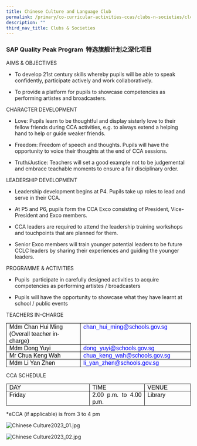 ```yaml
---
title: Chinese Culture and Language Club
permalink: /primary/co-curricular-activities-ccas/clubs-n-societies/clcc-mass-communication/
description: ""
third_nav_title: Clubs & Societies
---
```

### SAP Quality Peak Program  特选旗舰计划之深化项目

AIMS & OBJECTIVES

*   To develop 21st century skills whereby pupils will be able to speak confidently, participate actively and work collaboratively.
    
*   To provide a platform for pupils to showcase competencies as performing artistes and broadcasters.
    
  
CHARACTER DEVELOPMENT 

*   Love: Pupils learn to be thoughtful and display sisterly love to their fellow friends during CCA activities, e.g. to always extend a helping hand to help or guide weaker friends.
    
*   Freedom: Freedom of speech and thoughts. Pupils will have the opportunity to voice their thoughts at the end of CCA sessions.
    
*   Truth/Justice: Teachers will set a good example not to be judgemental and embrace teachable moments to ensure a fair disciplinary order.
    
 
LEADERSHIP DEVELOPMENT 

*   Leadership development begins at P4. Pupils take up roles to lead and serve in their CCA.   
    
*   At P5 and P6, pupils form the CCA Exco consisting of President, Vice-President and Exco members. 
    
*   CCA leaders are required to attend the leadership training workshops and touchpoints that are planned for them. 
    
*   Senior Exco members will train younger potential leaders to be future CCLC leaders by sharing their experiences and guiding the younger leaders.
    
 
PROGRAMME & ACTIVITIES

*   Pupils  participate in carefully designed activities to acquire competencies as performing artistes / broadcasters
    
*   Pupils will have the opportunity to showcase what they have learnt at school / public events

  
TEACHERS IN-CHARGE

<table style="margin: 0px; outline: 0px; padding: 0px; border-collapse: collapse; border: none;"><colgroup style="margin: 0px; outline: 0px; padding: 0px;"><col width="281" style="margin: 0px; outline: 0px; padding: 0px;"><col width="327" style="margin: 0px; outline: 0px; padding: 0px;"></colgroup><tbody style="margin: 0px; outline: 0px; padding: 0px;"><tr style="margin: 0px; outline: 0px; padding: 0px; height: 0pt;"><td style="margin: 0px; outline: 0px; padding: 0pt 5.75pt; border-width: 0.5pt; border-style: solid; border-color: rgb(0, 0, 0); vertical-align: top; overflow: hidden; overflow-wrap: break-word;"><p dir="ltr" style="margin: 0pt 0px; outline: 0px; padding: 0px; line-height: 1.2; color: rgb(0, 18, 45); font-family: Mulish, sans-serif; font-size: 16px;"><span style="margin: 0px; outline: 0px; padding: 0px; font-size: 12pt; font-family: Arial; color: rgb(0, 0, 0); background-color: transparent; font-variant-numeric: normal; font-variant-east-asian: normal; text-decoration-line: none; vertical-align: baseline;">Mdm Chan Hui Ming</span></p><p dir="ltr" style="margin: 0pt 0px; outline: 0px; padding: 0px; line-height: 1.2; color: rgb(0, 18, 45); font-family: Mulish, sans-serif; font-size: 16px;"><span style="margin: 0px; outline: 0px; padding: 0px; font-size: 12pt; font-family: Arial; color: rgb(0, 0, 0); background-color: transparent; font-variant-numeric: normal; font-variant-east-asian: normal; text-decoration-line: none; vertical-align: baseline;">(Overall teacher in-charge)</span></p></td><td style="margin: 0px; outline: 0px; padding: 0pt 5.75pt; border-width: 0.5pt; border-style: solid; border-color: rgb(0, 0, 0); vertical-align: top; overflow: hidden; overflow-wrap: break-word;"><p dir="ltr" style="margin: 0pt 0px; outline: 0px; padding: 0px; line-height: 1.2; color: rgb(0, 18, 45); font-family: Mulish, sans-serif; font-size: 16px;"><span style="margin: 0px; outline: 0px; padding: 0px; font-size: 12pt; font-family: Arial; color: rgb(0, 0, 255); background-color: transparent; font-variant-numeric: normal; font-variant-east-asian: normal; text-decoration-skip-ink: none; vertical-align: baseline;">chan_hui_ming@schools.gov.sg</span></p><br style="margin: 0px; outline: 0px; padding: 0px;"></td></tr><tr style="margin: 0px; outline: 0px; padding: 0px; height: 0pt;"><td style="margin: 0px; outline: 0px; padding: 0pt 5.75pt; border-width: 0.5pt; border-style: solid; border-color: rgb(0, 0, 0); vertical-align: top; overflow: hidden; overflow-wrap: break-word;"><p dir="ltr" style="margin: 0pt 0px; outline: 0px; padding: 0px; line-height: 1.2; color: rgb(0, 18, 45); font-family: Mulish, sans-serif; font-size: 16px;"><span style="margin: 0px; outline: 0px; padding: 0px; font-size: 12pt; font-family: Arial; color: rgb(0, 0, 0); background-color: transparent; font-variant-numeric: normal; font-variant-east-asian: normal; text-decoration-line: none; vertical-align: baseline;">Mdm Dong Yuyi</span></p></td><td style="margin: 0px; outline: 0px; padding: 0pt 5.75pt; border-width: 0.5pt; border-style: solid; border-color: rgb(0, 0, 0); vertical-align: top; overflow: hidden; overflow-wrap: break-word;"><p dir="ltr" style="margin: 0pt 0px; outline: 0px; padding: 0px; line-height: 1.2; color: rgb(0, 18, 45); font-family: Mulish, sans-serif; font-size: 16px;"><a href="mailto:dong_yuyi@schools.gov.sg" style="margin: 0px; outline: 0px; padding: 0px; color: rgb(178, 151, 109); text-decoration: none;"><span style="margin: 0px; outline: 0px; padding: 0px; font-size: 12pt; font-family: Arial; color: rgb(0, 0, 255); background-color: transparent; font-variant-numeric: normal; font-variant-east-asian: normal; text-decoration-skip-ink: none; vertical-align: baseline;">dong_yuyi@schools.gov.sg</span></a><span style="margin: 0px; outline: 0px; padding: 0px; font-size: 12pt; font-family: Arial; color: rgb(0, 0, 0); background-color: transparent; font-variant-numeric: normal; font-variant-east-asian: normal; text-decoration-line: none; vertical-align: baseline;">&nbsp;</span></p></td></tr><tr style="margin: 0px; outline: 0px; padding: 0px; height: 0pt;"><td style="margin: 0px; outline: 0px; padding: 0pt 5.75pt; border-width: 0.5pt; border-style: solid; border-color: rgb(0, 0, 0); vertical-align: top; overflow: hidden; overflow-wrap: break-word;"><p dir="ltr" style="margin: 0pt 0px; outline: 0px; padding: 0px; line-height: 1.2; color: rgb(0, 18, 45); font-family: Mulish, sans-serif; font-size: 16px; text-align: justify;"><span style="margin: 0px; outline: 0px; padding: 0px; font-size: 12pt; font-family: Arial; color: rgb(0, 0, 0); background-color: transparent; font-variant-numeric: normal; font-variant-east-asian: normal; text-decoration-line: none; vertical-align: baseline;">Mr Chua Keng Wah&nbsp;</span></p></td><td style="margin: 0px; outline: 0px; padding: 0pt 5.75pt; border-width: 0.5pt; border-style: solid; border-color: rgb(0, 0, 0); vertical-align: top; overflow: hidden; overflow-wrap: break-word;"><p dir="ltr" style="margin: 0pt 0px; outline: 0px; padding: 0px; line-height: 1.2; color: rgb(0, 18, 45); font-family: Mulish, sans-serif; font-size: 16px; text-align: justify;"><a href="mailto:chua_keng_wah@schools.gov.sg" style="margin: 0px; outline: 0px; padding: 0px; color: rgb(178, 151, 109); text-decoration: none;"><span style="margin: 0px; outline: 0px; padding: 0px; font-size: 12pt; font-family: Arial; color: rgb(0, 0, 255); background-color: transparent; font-variant-numeric: normal; font-variant-east-asian: normal; text-decoration-skip-ink: none; vertical-align: baseline;">chua_keng_wah@schools.gov.sg</span></a><span style="margin: 0px; outline: 0px; padding: 0px; font-size: 12pt; font-family: Arial; color: rgb(0, 0, 0); background-color: transparent; font-variant-numeric: normal; font-variant-east-asian: normal; text-decoration-skip-ink: none; vertical-align: baseline;">&nbsp;</span></p></td></tr><tr style="margin: 0px; outline: 0px; padding: 0px; height: 0pt;"><td style="margin: 0px; outline: 0px; padding: 0pt 5.75pt; border-width: 0.5pt; border-style: solid; border-color: rgb(0, 0, 0); vertical-align: top; overflow: hidden; overflow-wrap: break-word;"><p dir="ltr" style="margin: 0pt 0px; outline: 0px; padding: 0px; line-height: 1.2; color: rgb(0, 18, 45); font-family: Mulish, sans-serif; font-size: 16px; text-align: justify;"><span style="margin: 0px; outline: 0px; padding: 0px; font-size: 12pt; font-family: Arial; color: rgb(0, 0, 0); background-color: transparent; font-variant-numeric: normal; font-variant-east-asian: normal; text-decoration-line: none; vertical-align: baseline;">Mdm Li Yan Zhen</span></p></td><td style="margin: 0px; outline: 0px; padding: 0pt 5.75pt; border-width: 0.5pt; border-style: solid; border-color: rgb(0, 0, 0); vertical-align: top; overflow: hidden; overflow-wrap: break-word;"><p dir="ltr" style="margin: 0pt 0px; outline: 0px; padding: 0px; line-height: 1.2; color: rgb(0, 18, 45); font-family: Mulish, sans-serif; font-size: 16px; text-align: justify;"><a href="mailto:li_yan_zhen@schools.gov.sg" style="margin: 0px; outline: 0px; padding: 0px; color: rgb(178, 151, 109); text-decoration: none;"><span style="margin: 0px; outline: 0px; padding: 0px; font-size: 12pt; font-family: Arial; color: rgb(0, 0, 255); background-color: transparent; font-variant-numeric: normal; font-variant-east-asian: normal; text-decoration-skip-ink: none; vertical-align: baseline;">li_yan_zhen@schools.gov.sg</span></a><span style="margin: 0px; outline: 0px; padding: 0px; font-size: 12pt; font-family: Arial; color: rgb(0, 0, 0); background-color: transparent; font-variant-numeric: normal; font-variant-east-asian: normal; text-decoration-skip-ink: none; vertical-align: baseline;">&nbsp;</span></p></td></tr></tbody></table>

CCA SCHEDULE 

  

<table style="margin: 0px; outline: 0px; padding: 0px; border-collapse: collapse; border: none;"><colgroup style="margin: 0px; outline: 0px; padding: 0px;"><col width="281" style="margin: 0px; outline: 0px; padding: 0px;"><col width="182" style="margin: 0px; outline: 0px; padding: 0px;"><col width="144" style="margin: 0px; outline: 0px; padding: 0px;"></colgroup><tbody style="margin: 0px; outline: 0px; padding: 0px;"><tr style="margin: 0px; outline: 0px; padding: 0px; height: 0pt;"><td style="margin: 0px; outline: 0px; padding: 0pt 5.75pt; border-width: 0.5pt; border-style: solid; border-color: rgb(0, 0, 0); vertical-align: top; overflow: hidden; overflow-wrap: break-word;"><p dir="ltr" style="margin: 0pt 0px; outline: 0px; padding: 0px; line-height: 1.2; color: rgb(0, 18, 45); font-family: Mulish, sans-serif; font-size: 16px; text-align: justify;"><span style="margin: 0px; outline: 0px; padding: 0px; font-size: 12pt; font-family: Arial; color: rgb(0, 0, 0); background-color: transparent; font-variant-numeric: normal; font-variant-east-asian: normal; text-decoration-line: none; vertical-align: baseline;">DAY</span></p></td><td style="margin: 0px; outline: 0px; padding: 0pt 5.75pt; border-width: 0.5pt; border-style: solid; border-color: rgb(0, 0, 0); vertical-align: top; overflow: hidden; overflow-wrap: break-word;"><p dir="ltr" style="margin: 0pt 0px; outline: 0px; padding: 0px; line-height: 1.2; color: rgb(0, 18, 45); font-family: Mulish, sans-serif; font-size: 16px; text-align: justify;"><span style="margin: 0px; outline: 0px; padding: 0px; font-size: 12pt; font-family: Arial; color: rgb(0, 0, 0); background-color: transparent; font-variant-numeric: normal; font-variant-east-asian: normal; text-decoration-line: none; vertical-align: baseline;">TIME</span></p></td><td style="margin: 0px; outline: 0px; padding: 0pt 5.75pt; border-width: 0.5pt; border-style: solid; border-color: rgb(0, 0, 0); vertical-align: top; overflow: hidden; overflow-wrap: break-word;"><p dir="ltr" style="margin: 0pt 0px; outline: 0px; padding: 0px; line-height: 1.2; color: rgb(0, 18, 45); font-family: Mulish, sans-serif; font-size: 16px; text-align: justify;"><span style="margin: 0px; outline: 0px; padding: 0px; font-size: 12pt; font-family: Arial; color: rgb(0, 0, 0); background-color: transparent; font-variant-numeric: normal; font-variant-east-asian: normal; text-decoration-line: none; vertical-align: baseline;">VENUE</span></p></td></tr><tr style="margin: 0px; outline: 0px; padding: 0px; height: 0pt;"><td style="margin: 0px; outline: 0px; padding: 0pt 5.75pt; border-width: 0.5pt; border-style: solid; border-color: rgb(0, 0, 0); vertical-align: top; overflow: hidden; overflow-wrap: break-word;"><p dir="ltr" style="margin: 0pt 0px; outline: 0px; padding: 0px; line-height: 1.2; color: rgb(0, 18, 45); font-family: Mulish, sans-serif; font-size: 16px; text-align: justify;"><span style="margin: 0px; outline: 0px; padding: 0px; font-size: 12pt; font-family: Arial; color: rgb(0, 0, 0); background-color: transparent; font-variant-numeric: normal; font-variant-east-asian: normal; text-decoration-line: none; vertical-align: baseline;">Friday</span></p></td><td style="margin: 0px; outline: 0px; padding: 0pt 5.75pt; border-width: 0.5pt; border-style: solid; border-color: rgb(0, 0, 0); vertical-align: top; overflow: hidden; overflow-wrap: break-word;"><p dir="ltr" style="margin: 0pt 0px; outline: 0px; padding: 0px; line-height: 1.2; color: rgb(0, 18, 45); font-family: Mulish, sans-serif; font-size: 16px; text-align: justify;"><span style="margin: 0px; outline: 0px; padding: 0px; font-size: 12pt; font-family: Arial; color: rgb(0, 0, 0); background-color: transparent; font-variant-numeric: normal; font-variant-east-asian: normal; text-decoration-line: none; vertical-align: baseline;">2.00 p.m. to 4.00 p.m.</span></p></td><td style="margin: 0px; outline: 0px; padding: 0pt 5.75pt; border-width: 0.5pt; border-style: solid; border-color: rgb(0, 0, 0); vertical-align: top; overflow: hidden; overflow-wrap: break-word;"><p dir="ltr" style="margin: 0pt 0px; outline: 0px; padding: 0px; line-height: 1.2; color: rgb(0, 18, 45); font-family: Mulish, sans-serif; font-size: 16px; text-align: justify;"><span style="margin: 0px; outline: 0px; padding: 0px; font-size: 12pt; font-family: Arial; color: rgb(0, 0, 0); background-color: transparent; font-variant-numeric: normal; font-variant-east-asian: normal; text-decoration-line: none; vertical-align: baseline;">Library</span></p></td></tr></tbody></table>

\*eCCA (if applicable) is from 3 to 4 pm 

  
![Chinese Culture2023_01.jpg](https://chijstnicholasgirls-moe-edu-sg-admin.cwp.sg/qql/slot/u569/Primary/CCAs/Clubs%20&%20Societies/CLCC/Chinese%20Culture2023_01.jpg) 

  

![Chinese Culture2023_02.jpg](https://chijstnicholasgirls-moe-edu-sg-admin.cwp.sg/qql/slot/u569/Primary/CCAs/Clubs%20&%20Societies/CLCC/Chinese%20Culture2023_02.jpg)